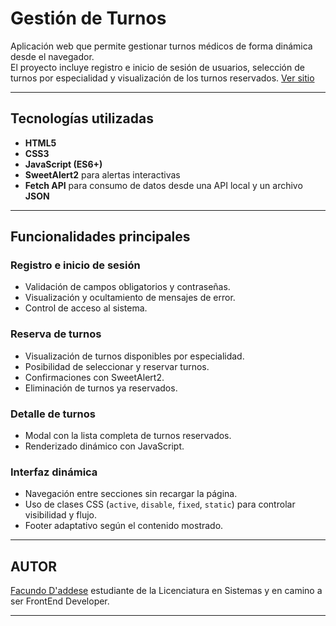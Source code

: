 # Gestión de Turnos

Aplicación web que permite gestionar turnos médicos de forma dinámica desde el navegador.  
El proyecto incluye registro e inicio de sesión de usuarios, selección de turnos por especialidad y visualización de los turnos reservados. [Ver sitio](https://facudaddese.github.io/1era-gestion-de-turnos/)

---

## Tecnologías utilizadas

- **HTML5**  
-  **CSS3**  
- **JavaScript (ES6+)**  
- **SweetAlert2** para alertas interactivas  
- **Fetch API** para consumo de datos desde una API local y un archivo **JSON** 

---

##  Funcionalidades principales

###  Registro e inicio de sesión
- Validación de campos obligatorios y contraseñas.
- Visualización y ocultamiento de mensajes de error.
- Control de acceso al sistema.

###  Reserva de turnos
- Visualización de turnos disponibles por especialidad.
- Posibilidad de seleccionar y reservar turnos.
- Confirmaciones con SweetAlert2.
- Eliminación de turnos ya reservados.

### Detalle de turnos
- Modal con la lista completa de turnos reservados.
- Renderizado dinámico con JavaScript.

###  Interfaz dinámica
- Navegación entre secciones sin recargar la página.
- Uso de clases CSS (`active`, `disable`, `fixed`, `static`) para controlar visibilidad y flujo.
- Footer adaptativo según el contenido mostrado.

---
## AUTOR
[Facundo D'addese](https://www.linkedin.com/in/facundo-d-addese-797b241aa/) estudiante de la Licenciatura en Sistemas y en camino a ser FrontEnd Developer.

---

